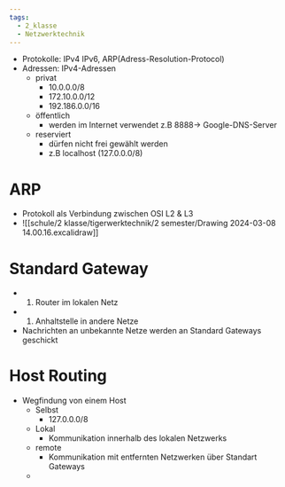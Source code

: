 ```yaml
---
tags:
  - 2_klasse
  - Netzwerktechnik
---
```




- Protokolle: IPv4 IPv6, ARP(Adress-Resolution-Protocol)
- Adressen: IPv4-Adressen
	- privat
		- 10.0.0.0/8
		- 172.10.0.0/12
		- 192.186.0.0/16
	- öffentlich 
		- werden im Internet verwendet z.B 8888→ Google-DNS-Server 
	- reserviert
		- dürfen nicht frei gewählt werden
		- z.B localhost (127.0.0.0/8)


# ARP

- Protokoll als Verbindung zwischen OSI L2 & L3
- ![[schule/2 klasse/tigerwerktechnik/2 semester/Drawing 2024-03-08 14.00.16.excalidraw]]

# Standard Gateway

- 1. Router im lokalen Netz 
- 1. Anhaltstelle in andere Netze
- Nachrichten an unbekannte Netze werden an Standard Gateways geschickt



# Host Routing
- Wegfindung von einem Host
	- Selbst 
		- 127.0.0.0/8
	- Lokal 
		- Kommunikation innerhalb des lokalen Netzwerks 
	- remote
		- Kommunikation mit entfernten Netzwerken über Standart Gateways
	- 





